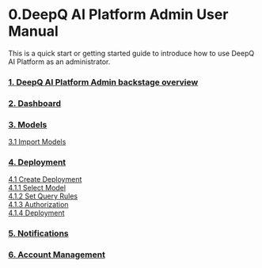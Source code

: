 # 0.DeepQ AI Platform Admin User Manual

This is a quick start or getting started guide to introduce how to use DeepQ AI Platform as an administrator.

### [1. DeepQ AI Platform Admin backstage overview](deepq-ai-platform-admin-backstage-overview.md)

### [2. Dashboard](./#1.-dashboard)

### [3. Models](2.-models/)

[     3.1 Import Models](2.-models/2.1-import-models.md)

### [4. Deployment](deployment-management/)

[      4.1 Create Deployment\
](deployment-management/3.1-create-deployment/)[         4.1.1 Select Model\
](deployment-management/3.1-create-deployment/1.-select-model.md)[         4.1.2 Set Query Rules\
](deployment-management/3.1-create-deployment/2.-set-query.md)[         4.1.3 Authorization\
](deployment-management/3.1-create-deployment/3.-authorization.md)[         4.1.4 Deployment](deployment-management/3.1-create-deployment/4.-deployment.md)

### [5. Notifications](./#4.-notifications)

### [6. Account Management](./#5.-account-management)
